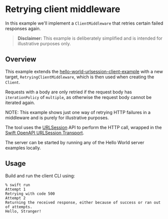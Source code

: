 # Retrying client middleware

In this example we'll implement a `ClientMiddleware` that retries certain failed responses again.

> **Disclaimer:** This example is deliberately simplified and is intended for illustrative purposes only.

## Overview

This example extends the [hello-world-urlsession-client-example](../hello-world-urlsession-client-example)
with a new target, `RetryingClientMiddleware`, which is then used when creating
the `Client`.

Requests with a body are only retried if the request body has `iterationPolicy` of `multiple`, as otherwise
the request body cannot be iterated again. 

NOTE: This example shows just one way of retrying HTTP failures in a middleware
and is purely for illustrative purposes.

The tool uses the [URLSession](https://developer.apple.com/documentation/foundation/urlsession) API to perform the HTTP call, wrapped in the [Swift OpenAPI URLSession Transport](https://github.com/apple/swift-openapi-urlsession).

The server can be started by running any of the Hello World server examples locally.

## Usage

Build and run the client CLI using:

```
% swift run
Attempt 1
Retrying with code 500
Attempt 2
Returning the received response, either because of success or ran out of attempts.
Hello, Stranger!
```
